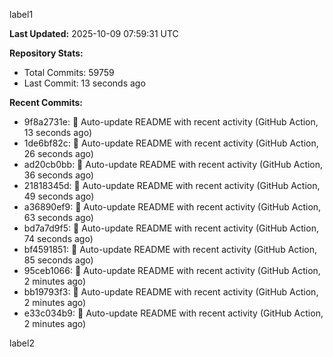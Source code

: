 
label1 
<!-- ACTIVITY_START -->
**Last Updated:** 2025-10-09 07:59:31 UTC

**Repository Stats:**
- Total Commits: 59759
- Last Commit: 13 seconds ago

**Recent Commits:**
- 9f8a2731e: 🤖 Auto-update README with recent activity (GitHub Action, 13 seconds ago)
- 1de6bf82c: 🤖 Auto-update README with recent activity (GitHub Action, 26 seconds ago)
- ad20cb0bb: 🤖 Auto-update README with recent activity (GitHub Action, 36 seconds ago)
- 21818345d: 🤖 Auto-update README with recent activity (GitHub Action, 49 seconds ago)
- a36890ef9: 🤖 Auto-update README with recent activity (GitHub Action, 63 seconds ago)
- bd7a7d9f5: 🤖 Auto-update README with recent activity (GitHub Action, 74 seconds ago)
- bf4591851: 🤖 Auto-update README with recent activity (GitHub Action, 85 seconds ago)
- 95ceb1066: 🤖 Auto-update README with recent activity (GitHub Action, 2 minutes ago)
- bb19793f3: 🤖 Auto-update README with recent activity (GitHub Action, 2 minutes ago)
- e33c034b9: 🤖 Auto-update README with recent activity (GitHub Action, 2 minutes ago)
<!-- ACTIVITY_END -->

label2
